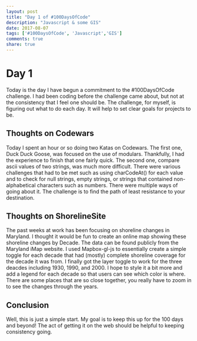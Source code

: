 ```yaml
---
layout: post
title: "Day 1 of #100DaysOfCode"
description: "Javascript & some GIS"
date: 2017-08-07
tags: ['#100DaysOfCode', 'Javascript','GIS']
comments: true
share: true
---
```



# Day 1

Today is the day I have begun a commitment to the #100DaysOfCode challenge. I had been coding before the challenge came about, but not at the consistency that I feel one should be. The challenge, for myself, is figuring out what to do each day. It will help to set clear goals for projects to be. 

## Thoughts on Codewars

Today I spent an hour or so doing two Katas on Codewars. The first one, Duck Duck Goose, was focused on the use of modulars. Thankfully, I had the experience to finish that one fairly quick. The second one, compare ascii values of two strings, was much more difficult. There were various challenges that had to be met such as using charCodeAt() for each value and to check for null strings, empty strings, or strings that contained non-alphabetical characters such as numbers. There were multiple ways of going about it. The challenge is to find the path of least resistance to your destination. 

## Thoughts on ShorelineSite

The past weeks at work has been focusing on shoreline changes in Maryland. I thought it would be fun to create an online map showing these shoreline changes by Decade. The data can be found publicly from the Maryland iMap website. I used Mapbox-gl-js to essentially create a simple toggle for each decade that had (mostly) complete shoreline coverage for the decade it was from. I finally got the layer toggle to work for the three deacdes including 1930, 1990, and 2000. I hope to style it a bit more and add a legend for each decade so that users can see which color is where. There are some places that are so close together, you really have to zoom in to see the changes through the years.


## Conclusion

Well, this is just a simple start. My goal is to keep this up for the 100 days and beyond! The act of getting it on the web should be helpful to keeping consistency going.